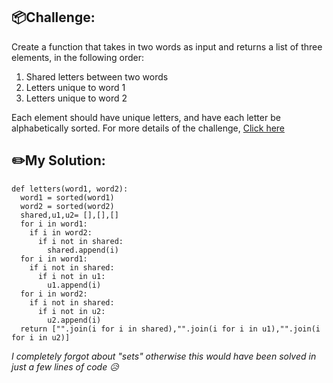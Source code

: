 ## 📦Challenge:
Create a function that takes in two words as input and returns a list of three elements, in the following order:
1. Shared letters between two words
1. Letters unique to word 1
1. Letters unique to word 2

Each element should have unique letters, and have each letter be alphabetically sorted.
For more details of the challenge, [Click here][https://edabit.com/challenge/GaJkMnuHLuPmXZK7h]
## ✏️My Solution:
```
def letters(word1, word2):
  word1 = sorted(word1)
  word2 = sorted(word2)
  shared,u1,u2= [],[],[]
  for i in word1:
    if i in word2:
      if i not in shared:
        shared.append(i)
  for i in word1:
    if i not in shared:
      if i not in u1:
        u1.append(i)
  for i in word2:
    if i not in shared:
      if i not in u2:
        u2.append(i)
  return ["".join(i for i in shared),"".join(i for i in u1),"".join(i for i in u2)]
```
*I completely forgot about "sets" otherwise this would have been solved in just a few lines of code 😥*

[https://edabit.com/challenge/GaJkMnuHLuPmXZK7h]: https://edabit.com/challenge/GaJkMnuHLuPmXZK7h